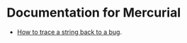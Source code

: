 # Documentation for Mercurial

* [How to trace a string back to a bug](tracking_back_string_to_bug.md).
